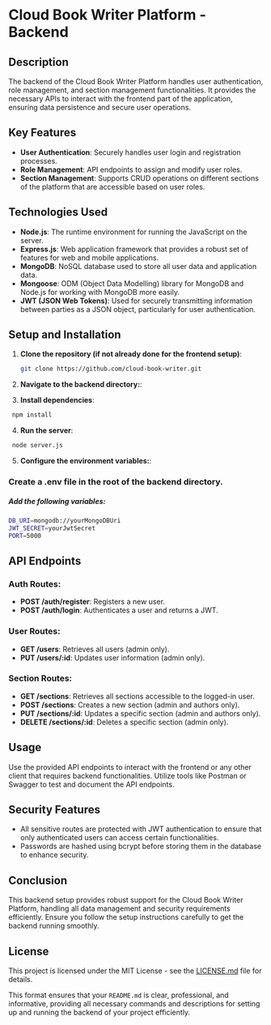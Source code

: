 # Cloud Book Writer Platform - Backend

## Description

The backend of the Cloud Book Writer Platform handles user authentication, role management, and section management functionalities. It provides the necessary APIs to interact with the frontend part of the application, ensuring data persistence and secure user operations.

## Key Features

- **User Authentication**: Securely handles user login and registration processes.
- **Role Management**: API endpoints to assign and modify user roles.
- **Section Management**: Supports CRUD operations on different sections of the platform that are accessible based on user roles.

## Technologies Used

- **Node.js**: The runtime environment for running the JavaScript on the server.
- **Express.js**: Web application framework that provides a robust set of features for web and mobile applications.
- **MongoDB**: NoSQL database used to store all user data and application data.
- **Mongoose**: ODM (Object Data Modelling) library for MongoDB and Node.js for working with MongoDB more easily.
- **JWT (JSON Web Tokens)**: Used for securely transmitting information between parties as a JSON object, particularly for user authentication.

## Setup and Installation

1. **Clone the repository (if not already done for the frontend setup)**:
   ```bash
   git clone https://github.com/cloud-book-writer.git
   
2. **Navigate to the backend directory:**:

3. **Install dependencies**:

```sh
 npm install
```
4. **Run the server**:

```sh
 node server.js
```
5. **Configure the environment variables:**:

### Create a .env file in the root of the backend directory.
##### Add the following variables:
```sh
DB_URI=mongodb://yourMongoDBUri
JWT_SECRET=yourJwtSecret
PORT=5000
```
## API Endpoints

### Auth Routes:
- **POST /auth/register**: Registers a new user.
- **POST /auth/login**: Authenticates a user and returns a JWT.

### User Routes:
- **GET /users**: Retrieves all users (admin only).
- **PUT /users/:id**: Updates user information (admin only).

### Section Routes:
- **GET /sections**: Retrieves all sections accessible to the logged-in user.
- **POST /sections**: Creates a new section (admin and authors only).
- **PUT /sections/:id**: Updates a specific section (admin and authors only).
- **DELETE /sections/:id**: Deletes a specific section (admin only).

## Usage

Use the provided API endpoints to interact with the frontend or any other client that requires backend functionalities. Utilize tools like Postman or Swagger to test and document the API endpoints.

## Security Features

- All sensitive routes are protected with JWT authentication to ensure that only authenticated users can access certain functionalities.
- Passwords are hashed using bcrypt before storing them in the database to enhance security.

## Conclusion

This backend setup provides robust support for the Cloud Book Writer Platform, handling all data management and security requirements efficiently. Ensure you follow the setup instructions carefully to get the backend running smoothly.


## License

This project is licensed under the MIT License - see the [LICENSE.md](LICENSE.md) file for details.

This format ensures that your `README.md` is clear, professional, and informative, providing all necessary commands and descriptions for setting up and running the backend of your project efficiently.
